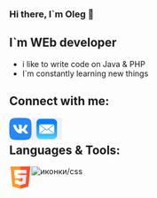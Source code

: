 ### Hi there, I`m Oleg 👋
## I`m WEb developer
- i like to write code on Java & PHP
- I`m constantly learning new things
## Connect with me:
<a href="https://vk.com/id180747940"><img align = "left" alt = "vk" src = "vk.png" idth="40" height="40"/></a>
<a href="mailto:oleg.kuvaev.93@mail.ru"><img align = "left" alt = "email" src = "email.jpg" idth="40" height="40"/></a>
<br>
## Languages & Tools:<br>
<img align = "left" alt = "html" src = "иконки/html.png" idth="40" height="40"/>
<img align = "left" alt = "иконки/css" src = "css.png" idth="40" height="40"/>

<!--
**Olsattt/Olsattt** is a ✨ _special_ ✨ repository because its `README.md` (this file) appears on your GitHub profile.

Here are some ideas to get you started:

### 🔭 I’m currently working on ...
- 🌱 I’m currently learning ...
- 👯 I’m looking to collaborate on ...
- 🤔 I’m looking for help with ...
- 💬 Ask me about ...
- 📫 How to reach me: ...
- 😄 Pronouns: ...
- ⚡ Fun fact: ...
-->
